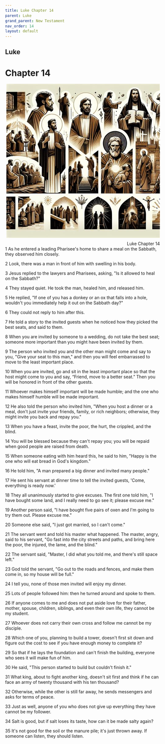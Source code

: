 ```yaml
---
title: Luke Chapter 14
parent: Luke
grand_parent: New Testament
nav_order: 14
layout: default
---
```


## Luke

# Chapter 14

<div style="clear: both; text-align: right;">
    <img src="/assets/Image/Luke/500/14.jpg" alt="Luke Chapter 14" class="chapter-image" style="max-width: 100%; height: auto; float: right; margin: 0 0 10px 10px; padding-left: 10%;">
    <figcaption style="font-size: 14px;">Luke Chapter 14</figcaption>
</div>
1 As he entered a leading Pharisee's home to share a meal on the Sabbath, they observed him closely.

2 Look, there was a man in front of him with swelling in his body.

3 Jesus replied to the lawyers and Pharisees, asking, "Is it allowed to heal on the Sabbath?"

4 They stayed quiet. He took the man, healed him, and released him.

5 He replied, "If one of you has a donkey or an ox that falls into a hole, wouldn't you immediately help it out on the Sabbath day?"

6 They could not reply to him after this.

7 He told a story to the invited guests when he noticed how they picked the best seats, and said to them.

8 When you are invited by someone to a wedding, do not take the best seat; someone more important than you might have been invited by them.

9 The person who invited you and the other man might come and say to you, "Give your seat to this man," and then you will feel embarrassed to move to the least important place.

10 When you are invited, go and sit in the least important place so that the host might come to you and say, “Friend, move to a better seat.” Then you will be honored in front of the other guests.

11 Whoever makes himself important will be made humble; and the one who makes himself humble will be made important.

12 He also told the person who invited him, "When you host a dinner or a meal, don't just invite your friends, family, or rich neighbors; otherwise, they might invite you back and repay you."

13 When you have a feast, invite the poor, the hurt, the crippled, and the blind.

14 You will be blessed because they can't repay you; you will be repaid when good people are raised from death.

15 When someone eating with him heard this, he said to him, "Happy is the one who will eat bread in God's kingdom."

16 He told him, "A man prepared a big dinner and invited many people."

17 He sent his servant at dinner time to tell the invited guests, 'Come, everything is ready now.'

18 They all unanimously started to give excuses. The first one told him, "I have bought some land, and I really need to go see it; please excuse me."

19 Another person said, "I have bought five pairs of oxen and I'm going to try them out. Please excuse me."

20 Someone else said, "I just got married, so I can't come."

21 The servant went and told his master what happened. The master, angry, said to his servant, "Go fast into the city streets and paths, and bring here the poor, the injured, the lame, and the blind."

22 The servant said, "Master, I did what you told me, and there's still space left."

23 God told the servant, "Go out to the roads and fences, and make them come in, so my house will be full."

24 I tell you, none of those men invited will enjoy my dinner.

25 Lots of people followed him: then he turned around and spoke to them.

26 If anyone comes to me and does not put aside love for their father, mother, spouse, children, siblings, and even their own life, they cannot be my student.

27 Whoever does not carry their own cross and follow me cannot be my disciple.

28 Which one of you, planning to build a tower, doesn't first sit down and figure out the cost to see if you have enough money to complete it?

29 So that if he lays the foundation and can't finish the building, everyone who sees it will make fun of him.

30 He said, "This person started to build but couldn't finish it."

31 What king, about to fight another king, doesn't sit first and think if he can face an army of twenty thousand with his ten thousand?

32 Otherwise, while the other is still far away, he sends messengers and asks for terms of peace.

33 Just as well, anyone of you who does not give up everything they have cannot be my follower.

34 Salt is good, but if salt loses its taste, how can it be made salty again?

35 It's not good for the soil or the manure pile; it's just thrown away. If someone can listen, they should listen.


